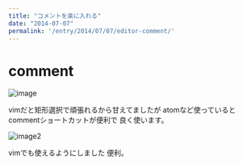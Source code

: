```yaml
---
title: "コメントを楽に入れる"
date: "2014-07-07"
permalink: '/entry/2014/07/07/editor-comment/'
---
```

# comment

![image](http://i.gyazo.com/4018e5f5ca75f1d8e374584233ad577a.gif)

vimだと矩形選択で頑張れるから甘えてましたが
atomなど使っているとcommentショートカットが便利で
良く使います。

![image2](http://i.gyazo.com/d7058adad30b488c066ff44fac5c376b.gif)

vimでも使えるようにしました
便利。
